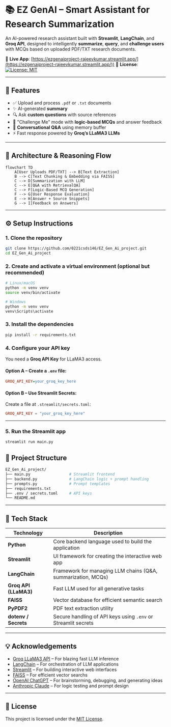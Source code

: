 # 📚 EZ GenAI – Smart Assistant for Research Summarization

An AI-powered research assistant built with **Streamlit**, **LangChain**, and **Groq API**, designed to intelligently **summarize**, **query**, and **challenge users** with MCQs based on uploaded PDF/TXT research documents.

🔗 **Live App**: [https://ezgenaiproject-rajeevkumar.streamlit.app/](https://ezgenaiproject-rajeevkumar.streamlit.app/))
📜 **License**: [![License: MIT](https://img.shields.io/badge/License-MIT-blue.svg)](https://github.com/0221csds146/EZ_Gen_Ai_project/blob/main/LICENSE)

---

## 🚀 Features

- ✅ Upload and process `.pdf` or `.txt` documents
- ✨ AI-generated **summary**
- 🔍 Ask **custom questions** with source references
- 🧠 "Challenge Me" mode with **logic-based MCQs** and answer feedback
- 💬 **Conversational Q&A** using memory buffer
- ⚡ Fast response powered by **Groq’s LLaMA3 LLMs**

---

## 🧱 Architecture & Reasoning Flow

```mermaid
flowchart TD
    A[User Uploads PDF/TXT] --> B[Text Extraction]
    B --> C[Text Chunking & Embedding via FAISS]
    C --> D[Summarization with LLM]
    C --> E[Q&A with RetrievalQA]
    C --> F[Logic-Based MCQ Generation]
    F --> G[User Response Evaluation]
    E --> H[Answer + Source Snippets]
    G --> I[Feedback on Answers]
```
---
## ⚙️ Setup Instructions

### 1. Clone the repository

```bash
git clone https://github.com/0221csds146/EZ_Gen_Ai_project.git
cd EZ_Gen_Ai_project
```

### 2. Create and activate a virtual environment (optional but recommended)

```bash
# Linux/macOS
python -m venv venv
source venv/bin/activate

# Windows
python -m venv venv
venv\Scripts\activate
```

### 3. Install the dependencies

```bash
pip install -r requirements.txt
```

### 4. Configure your API key

You need a **Groq API Key** for LLaMA3 access.

#### Option A – Create a `.env` file:

```ini
GROQ_API_KEY=your_groq_key_here
```

#### Option B – Use Streamlit Secrets:

Create a file at `.streamlit/secrets.toml`:

```toml
GROQ_API_KEY = "your_groq_key_here"
```
---
### 5. Run the Streamlit app

```bash
streamlit run main.py
```

## 📂 Project Structure
```bash
EZ_Gen_Ai_project/
├── main.py                 # Streamlit frontend
├── backend.py              # LangChain logic + prompt handling
├── prompts.py              # Prompt templates
├── requirements.txt
├── .env / secrets.toml     # API keys
└── README.md
```
---
## 🧰 Tech Stack

| Technology         | Description                                                 |
|--------------------|-------------------------------------------------------------|
| **Python**         | Core backend language used to build the application         |
| **Streamlit**      | UI framework for creating the interactive web app           |
| **LangChain**      | Framework for managing LLM chains (Q&A, summarization, MCQs)|
| **Groq API (LLaMA3)** | Fast LLM used for all generative tasks                    |
| **FAISS**          | Vector database for efficient semantic search               |
| **PyPDF2**         | PDF text extraction utility                                 |
| **dotenv / Secrets** | Secure handling of API keys using `.env` or Streamlit secrets |

---
## 💡 Acknowledgements

- [Groq LLaMA3 API](https://console.groq.com/) – For blazing fast LLM inference
- [LangChain](https://www.langchain.com/) – For orchestration of LLM applications
- [Streamlit](https://streamlit.io/) – For building interactive web interfaces
- [FAISS](https://github.com/facebookresearch/faiss) – For efficient vector searchs
- [OpenAI ChatGPT](https://chat.openai.com/) – For brainstorming, debugging, and generating ideas
- [Anthropic Claude](https://www.anthropic.com/index/claude) – For logic testing and prompt design

---
## 🤝 License

This project is licensed under the [MIT License](https://github.com/0221csds146/EZ_Gen_Ai_project/blob/main/LICENSE).

